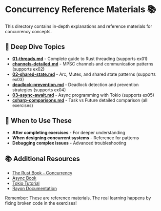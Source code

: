# Concurrency Reference Materials 📚

This directory contains in-depth explanations and reference materials for concurrency concepts.

## 📖 Deep Dive Topics

- **[01-threads.md](01-threads.md)** - Complete guide to Rust threading (supports ex01)
- **[channels-detailed.md](channels-detailed.md)** - MPSC channels and communication patterns (supports ex02)
- **[02-shared-state.md](02-shared-state.md)** - Arc, Mutex, and shared state patterns (supports ex03)
- **[deadlock-prevention.md](deadlock-prevention.md)** - Deadlock detection and prevention strategies (supports ex04)
- **[03-async-await.md](03-async-await.md)** - Async programming with Tokio (supports ex05)
- **[csharp-comparisons.md](csharp-comparisons.md)** - Task vs Future detailed comparison (all exercises)

## 🎯 When to Use These

- **After completing exercises** - For deeper understanding
- **When designing concurrent systems** - Reference for patterns
- **Debugging complex issues** - Advanced troubleshooting

## 📚 Additional Resources

- [The Rust Book - Concurrency](https://doc.rust-lang.org/book/ch16-00-fearless-concurrency.html)
- [Async Book](https://rust-lang.github.io/async-book/)
- [Tokio Tutorial](https://tokio.rs/tokio/tutorial)
- [Rayon Documentation](https://docs.rs/rayon/)

Remember: These are reference materials. The real learning happens by fixing broken code in the exercises!